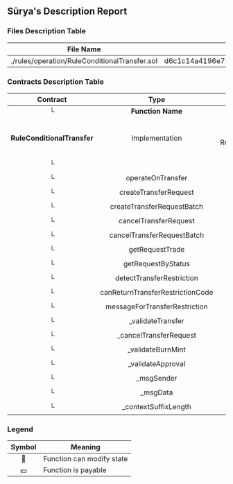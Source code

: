 ## Sūrya's Description Report

### Files Description Table


|  File Name  |  SHA-1 Hash  |
|-------------|--------------|
| ./rules/operation/RuleConditionalTransfer.sol | d6c1c14a4196e7582019e913f409416d118edbd8 |


### Contracts Description Table


|  Contract  |         Type        |       Bases      |                  |                 |
|:----------:|:-------------------:|:----------------:|:----------------:|:---------------:|
|     └      |  **Function Name**  |  **Visibility**  |  **Mutability**  |  **Modifiers**  |
||||||
| **RuleConditionalTransfer** | Implementation | RuleValidateTransfer, IRuleOperation, RuleConditionalTransferOperator, MetaTxModuleStandalone |||
| └ | <Constructor> | Public ❗️ | 🛑  | MetaTxModuleStandalone |
| └ | operateOnTransfer | Public ❗️ | 🛑  | onlyRole |
| └ | createTransferRequest | Public ❗️ | 🛑  |NO❗️ |
| └ | createTransferRequestBatch | Public ❗️ | 🛑  |NO❗️ |
| └ | cancelTransferRequest | Public ❗️ | 🛑  |NO❗️ |
| └ | cancelTransferRequestBatch | Public ❗️ | 🛑  |NO❗️ |
| └ | getRequestTrade | Public ❗️ |   |NO❗️ |
| └ | getRequestByStatus | Public ❗️ |   |NO❗️ |
| └ | detectTransferRestriction | Public ❗️ |   |NO❗️ |
| └ | canReturnTransferRestrictionCode | External ❗️ |   |NO❗️ |
| └ | messageForTransferRestriction | External ❗️ |   |NO❗️ |
| └ | _validateTransfer | Internal 🔒 |   | |
| └ | _cancelTransferRequest | Internal 🔒 | 🛑  | |
| └ | _validateBurnMint | Internal 🔒 |   | |
| └ | _validateApproval | Internal 🔒 |   | |
| └ | _msgSender | Internal 🔒 |   | |
| └ | _msgData | Internal 🔒 |   | |
| └ | _contextSuffixLength | Internal 🔒 |   | |


### Legend

|  Symbol  |  Meaning  |
|:--------:|-----------|
|    🛑    | Function can modify state |
|    💵    | Function is payable |
